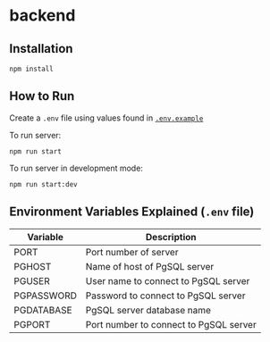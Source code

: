 # backend

## Installation

`npm install`

## How to Run

Create a `.env` file using values found in [`.env.example`](#environment-variables-explained-env-file)

To run server:

`npm run start`

To run server in development mode:

`npm run start:dev`

## Environment Variables Explained (`.env` file)

| Variable   | Description                            |
| ---------- | -------------------------------------- |
| PORT       | Port number of server                  |
| PGHOST     | Name of host of PgSQL server           |
| PGUSER     | User name to connect to PgSQL server   |
| PGPASSWORD | Password to connect to PgSQL server    |
| PGDATABASE | PgSQL server database name             |
| PGPORT     | Port number to connect to PgSQL server |
